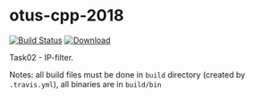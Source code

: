 # otus-cpp-2018
[![Build Status](https://travis-ci.com/mkvdv/otus-cpp-2018.svg?branch=task02_for_review)](https://travis-ci.com/mkvdv/otus-cpp-2018)
[ ![Download](https://api.bintray.com/packages/mkvdv/otus02/cpp_02/images/download.svg) ](https://bintray.com/mkvdv/otus02/cpp_02/_latestVersion)

Task02 - IP-filter.

Notes: all build files must be done in `build` directory (created by `.travis.yml`), all binaries are in `build/bin`
